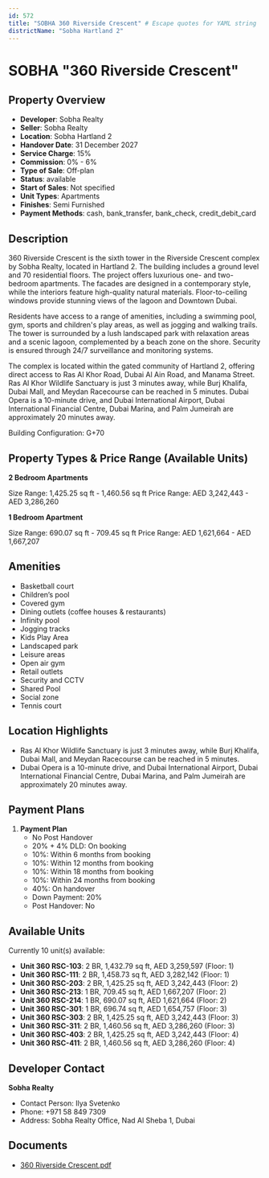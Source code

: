 ```yaml
---
id: 572
title: "SOBHA 360 Riverside Crescent" # Escape quotes for YAML string
districtName: "Sobha Hartland 2"
---
```


# SOBHA "360 Riverside Crescent"

## Property Overview
- **Developer**: Sobha Realty
- **Seller**: Sobha Realty
- **Location**: Sobha Hartland 2
- **Handover Date**: 31 December 2027
- **Service Charge**: 15%
- **Commission**: 0% - 6%
- **Type of Sale**: Off-plan
- **Status**: available
- **Start of Sales**: Not specified
- **Unit Types**: Apartments
- **Finishes**: Semi Furnished
- **Payment Methods**: cash, bank_transfer, bank_check, credit_debit_card

## Description
360 Riverside Crescent is the sixth tower in the Riverside Crescent complex by Sobha Realty, located in Hartland 2. The building includes a ground level and 70 residential floors. The project offers luxurious one- and two-bedroom apartments. The facades are designed in a contemporary style, while the interiors feature high-quality natural materials. Floor-to-ceiling windows provide stunning views of the lagoon and Downtown Dubai.

Residents have access to a range of amenities, including a swimming pool, gym, sports and children's play areas, as well as jogging and walking trails. The tower is surrounded by a lush landscaped park with relaxation areas and a scenic lagoon, complemented by a beach zone on the shore. Security is ensured through 24/7 surveillance and monitoring systems.

The complex is located within the gated community of Hartland 2, offering direct access to Ras Al Khor Road, Dubai Al Ain Road, and Manama Street. Ras Al Khor Wildlife Sanctuary is just 3 minutes away, while Burj Khalifa, Dubai Mall, and Meydan Racecourse can be reached in 5 minutes. Dubai Opera is a 10-minute drive, and Dubai International Airport, Dubai International Financial Centre, Dubai Marina, and Palm Jumeirah are approximately 20 minutes away.

Building Configuration: G+70

## Property Types & Price Range (Available Units)
**2 Bedroom Apartments**

Size Range: 1,425.25 sq ft - 1,460.56 sq ft
Price Range: AED 3,242,443 - AED 3,286,260

**1 Bedroom Apartment**

Size Range: 690.07 sq ft - 709.45 sq ft
Price Range: AED 1,621,664 - AED 1,667,207

## Amenities
- Basketball court
- Children’s pool
- Covered gym
- Dining outlets  (coffee houses & restaurants)
- Infinity pool
- Jogging tracks
- Kids Play Area
- Landscaped park
- Leisure areas
- Open air gym
- Retail outlets
- Security and CCTV
- Shared Pool
- Social zone
- Tennis court

## Location Highlights
- Ras Al Khor Wildlife Sanctuary is just 3 minutes away, while Burj Khalifa, Dubai Mall, and Meydan Racecourse can be reached in 5 minutes.
- Dubai Opera is a 10-minute drive, and Dubai International Airport, Dubai International Financial Centre, Dubai Marina, and Palm Jumeirah are approximately 20 minutes away.

## Payment Plans
1. **Payment Plan**
   - No Post Handover
   - 20% + 4% DLD: On booking
   - 10%: Within 6 months from booking
   - 10%: Within 12 months from booking
   - 10%: Within 18 months from booking
   - 10%: Within 24 months from booking
   - 40%: On handover
   - Down Payment: 20%
   - Post Handover: No

## Available Units
Currently 10 unit(s) available:
- **Unit 360 RSC-103**: 2 BR, 1,432.79 sq ft, AED 3,259,597 (Floor: 1)
- **Unit 360 RSC-111**: 2 BR, 1,458.73 sq ft, AED 3,282,142 (Floor: 1)
- **Unit 360 RSC-203**: 2 BR, 1,425.25 sq ft, AED 3,242,443 (Floor: 2)
- **Unit 360 RSC-213**: 1 BR, 709.45 sq ft, AED 1,667,207 (Floor: 2)
- **Unit 360 RSC-214**: 1 BR, 690.07 sq ft, AED 1,621,664 (Floor: 2)
- **Unit 360 RSC-301**: 1 BR, 696.74 sq ft, AED 1,654,757 (Floor: 3)
- **Unit 360 RSC-303**: 2 BR, 1,425.25 sq ft, AED 3,242,443 (Floor: 3)
- **Unit 360 RSC-311**: 2 BR, 1,460.56 sq ft, AED 3,286,260 (Floor: 3)
- **Unit 360 RSC-403**: 2 BR, 1,425.25 sq ft, AED 3,242,443 (Floor: 4)
- **Unit 360 RSC-411**: 2 BR, 1,460.56 sq ft, AED 3,286,260 (Floor: 4)

## Developer Contact
**Sobha Realty**
- Contact Person: Ilya Svetenko
- Phone: +971 58 849 7309
- Address: Sobha Realty Office, Nad Al Sheba 1, Dubai

## Documents
- [360 Riverside Crescent.pdf](https://cdn.geniemap.net/2023/11/28/XDkP9HuXTFfXjeNtgGqIJPSmzYJuHIHFU1RkXdSQ.pdf)
